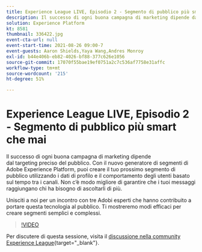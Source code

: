 ```yaml
---
title: Experience League LIVE, Episodio 2 - Segmento di pubblico più smart che mai
description: Il successo di ogni buona campagna di marketing dipende dal targeting preciso del pubblico. Con il nuovo generatore di segmenti di Adobe Experience Platform, puoi creare il tuo prossimo segmento di pubblico utilizzando i dati di profilo e il comportamento degli utenti basato sul tempo tra i canali. Non c’è modo migliore di garantire che i tuoi messaggi raggiungano chi ha bisogno di ascoltarli di più. Unisciti a noi per un incontro con tre Adobi esperti che hanno contribuito a portare questa tecnologia al pubblico. Ti mostreremo modi efficaci per creare segmenti semplici e complessi.
solution: Experience Platform
kt: 8581
thumbnail: 336422.jpg
event-cta-url: null
event-start-time: 2021-08-26 09:00-7
event-guests: Aaron Shields,Yaya Wang,Andres Monroy
exl-id: b44e406b-eb82-4026-bf88-377c626e1056
source-git-commit: 17070f55bae19ef0751a2c7c536af7758e31affc
workflow-type: tm+mt
source-wordcount: '215'
ht-degree: 51%

---
```


# Experience League LIVE, Episodio 2 - Segmento di pubblico più smart che mai

Il successo di ogni buona campagna di marketing dipende dal targeting preciso del pubblico. Con il nuovo generatore di segmenti di Adobe Experience Platform, puoi creare il tuo prossimo segmento di pubblico utilizzando i dati di profilo e il comportamento degli utenti basato sul tempo tra i canali. Non c’è modo migliore di garantire che i tuoi messaggi raggiungano chi ha bisogno di ascoltarli di più.

Unisciti a noi per un incontro con tre Adobi esperti che hanno contribuito a portare questa tecnologia al pubblico. Ti mostreremo modi efficaci per creare segmenti semplici e complessi.

>[!VIDEO](https://video.tv.adobe.com/v/336422/?quality=12&learn=on)

Per discutere di questa sessione, visita il [discussione nella community Experience League](https://experienceleaguecommunities.adobe.com/t5/adobe-experience-platform/questions-and-discussion-for-experience-league-live-ep-2-make/m-p/420645#M68){target="_blank"}.
